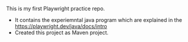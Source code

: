 This is my first Playwright practice repo.

- It contains the experiemntal java program which are explained in the https://playwright.dev/java/docs/intro
- Created this project as Maven project.
